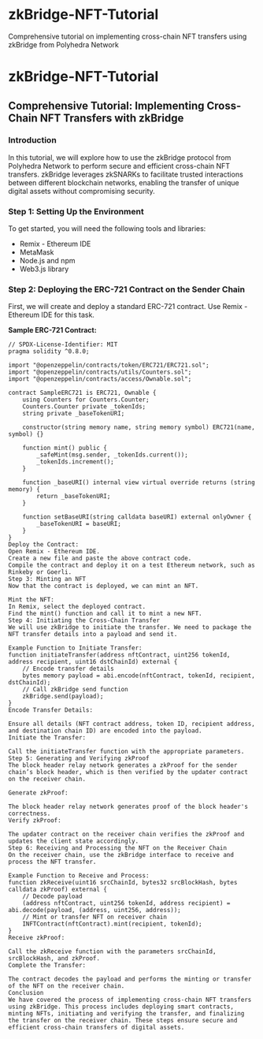 # zkBridge-NFT-Tutorial
Comprehensive tutorial on implementing cross-chain NFT transfers using zkBridge from Polyhedra Network
# zkBridge-NFT-Tutorial

## Comprehensive Tutorial: Implementing Cross-Chain NFT Transfers with zkBridge

### Introduction

In this tutorial, we will explore how to use the zkBridge protocol from Polyhedra Network to perform secure and efficient cross-chain NFT transfers. zkBridge leverages zkSNARKs to facilitate trusted interactions between different blockchain networks, enabling the transfer of unique digital assets without compromising security.

### Step 1: Setting Up the Environment

To get started, you will need the following tools and libraries:
- Remix - Ethereum IDE
- MetaMask
- Node.js and npm
- Web3.js library

### Step 2: Deploying the ERC-721 Contract on the Sender Chain

First, we will create and deploy a standard ERC-721 contract. Use Remix - Ethereum IDE for this task.

**Sample ERC-721 Contract:**
```solidity
// SPDX-License-Identifier: MIT
pragma solidity ^0.8.0;

import "@openzeppelin/contracts/token/ERC721/ERC721.sol";
import "@openzeppelin/contracts/utils/Counters.sol";
import "@openzeppelin/contracts/access/Ownable.sol";

contract SampleERC721 is ERC721, Ownable {
    using Counters for Counters.Counter;
    Counters.Counter private _tokenIds;
    string private _baseTokenURI;

    constructor(string memory name, string memory symbol) ERC721(name, symbol) {}

    function mint() public {
        _safeMint(msg.sender, _tokenIds.current());
        _tokenIds.increment();
    }

    function _baseURI() internal view virtual override returns (string memory) {
        return _baseTokenURI;
    }

    function setBaseURI(string calldata baseURI) external onlyOwner {
        _baseTokenURI = baseURI;
    }
}
Deploy the Contract:
Open Remix - Ethereum IDE.
Create a new file and paste the above contract code.
Compile the contract and deploy it on a test Ethereum network, such as Rinkeby or Goerli.
Step 3: Minting an NFT
Now that the contract is deployed, we can mint an NFT.

Mint the NFT:
In Remix, select the deployed contract.
Find the mint() function and call it to mint a new NFT.
Step 4: Initiating the Cross-Chain Transfer
We will use zkBridge to initiate the transfer. We need to package the NFT transfer details into a payload and send it.

Example Function to Initiate Transfer:
function initiateTransfer(address nftContract, uint256 tokenId, address recipient, uint16 dstChainId) external {
    // Encode transfer details
    bytes memory payload = abi.encode(nftContract, tokenId, recipient, dstChainId);
    // Call zkBridge send function
    zkBridge.send(payload);
}
Encode Transfer Details:

Ensure all details (NFT contract address, token ID, recipient address, and destination chain ID) are encoded into the payload.
Initiate the Transfer:

Call the initiateTransfer function with the appropriate parameters.
Step 5: Generating and Verifying zkProof
The block header relay network generates a zkProof for the sender chain’s block header, which is then verified by the updater contract on the receiver chain.

Generate zkProof:

The block header relay network generates proof of the block header's correctness.
Verify zkProof:

The updater contract on the receiver chain verifies the zkProof and updates the client state accordingly.
Step 6: Receiving and Processing the NFT on the Receiver Chain
On the receiver chain, use the zkBridge interface to receive and process the NFT transfer.

Example Function to Receive and Process:
function zkReceive(uint16 srcChainId, bytes32 srcBlockHash, bytes calldata zkProof) external {
    // Decode payload
    (address nftContract, uint256 tokenId, address recipient) = abi.decode(payload, (address, uint256, address));
    // Mint or transfer NFT on receiver chain
    INFTContract(nftContract).mint(recipient, tokenId);
}
Receive zkProof:

Call the zkReceive function with the parameters srcChainId, srcBlockHash, and zkProof.
Complete the Transfer:

The contract decodes the payload and performs the minting or transfer of the NFT on the receiver chain.
Conclusion
We have covered the process of implementing cross-chain NFT transfers using zkBridge. This process includes deploying smart contracts, minting NFTs, initiating and verifying the transfer, and finalizing the transfer on the receiver chain. These steps ensure secure and efficient cross-chain transfers of digital assets.
